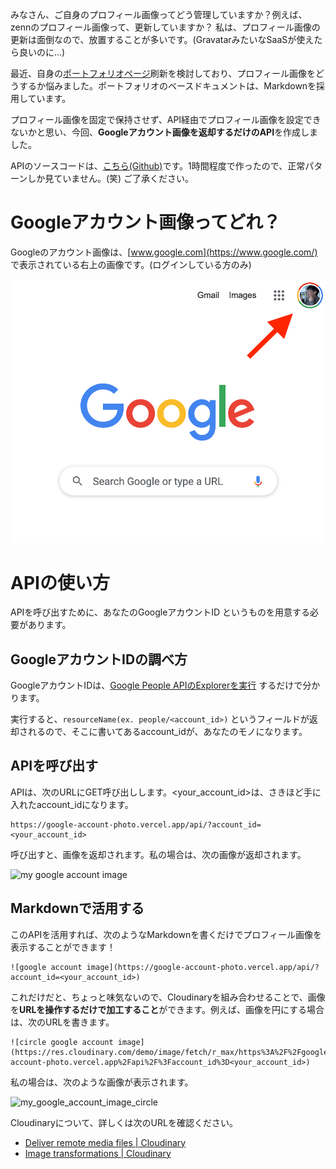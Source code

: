 <!-- 
title: Googleアカウント画像を返却するだけのAPIを作った
date: 2020-12-20T20:00:00+09:00
draft: false
description: 
image: 
icon: 😎
-->

みなさん、ご自身のプロフィール画像ってどう管理していますか？例えば、zennのプロフィール画像って、更新していますか？ 私は、プロフィール画像の更新は面倒なので、放置することが多いです。(GravatarみたいなSaaSが使えたら良いのに...)

最近、自身の[ポートフォリオページ](https://silver-birder.github.io/)刷新を検討しており、プロフィール画像をどうするか悩みました。ポートフォリオのベースドキュメントは、Markdownを採用しています。

プロフィール画像を固定で保持させず、API経由でプロフィール画像を設定できないかと思い、今回、**Googleアカウント画像を返却するだけのAPI**を作成しました。

APIのソースコードは、[こちら(Github)](https://github.com/Silver-birder/Google-Account-Photo-API)です。1時間程度で作ったので、正常パターンしか見ていません。(笑) ご了承ください。

# Googleアカウント画像ってどれ？

Googleのアカウント画像は、[www.google.com](https://www.google.com/) で表示されている右上の画像です。(ログインしている方のみ)

![Google Chrome Home Page](https://github.com/Silver-birder/Google-Account-Photo-API/blob/main/assets/i_want_to_that_image.png?raw=true)

# APIの使い方

APIを呼び出すために、あなたのGoogleアカウントID というものを用意する必要があります。

## GoogleアカウントIDの調べ方

GoogleアカウントIDは、[Google People APIのExplorerを実行](https://developers.google.com/people/api/rest/v1/people/get?apix_params=%7B%22resourceName%22%3A%22people%2Fme%22%2C%22personFields%22%3A%22photos%22%7D) するだけで分かります。

実行すると、`resourceName(ex. people/<account_id>)` というフィールドが返却されるので、そこに書いてあるaccount_idが、あなたのモノになります。

## APIを呼び出す

APIは、次のURLにGET呼び出しします。<your_account_id>は、さきほど手に入れたaccount_idになります。

```
https://google-account-photo.vercel.app/api/?account_id=<your_account_id>
```

呼び出すと、画像を返却されます。私の場合は、次の画像が返却されます。

![my google account image](https://google-account-photo.vercel.app/api/?account_id=101722346324226588907)

## Markdownで活用する

このAPIを活用すれば、次のようなMarkdownを書くだけでプロフィール画像を表示することができます！

```
![google account image](https://google-account-photo.vercel.app/api/?account_id=<your_account_id>)
```

これだけだと、ちょっと味気ないので、Cloudinaryを組み合わせることで、画像を**URLを操作するだけで加工すること**ができます。例えば、画像を円にする場合は、次のURLを書きます。

```
![circle google account image](https://res.cloudinary.com/demo/image/fetch/r_max/https%3A%2F%2Fgoogle-account-photo.vercel.app%2Fapi%2F%3Faccount_id%3D<your_account_id>)
```

私の場合は、次のような画像が表示されます。

![my_google_account_image_circle](https://res.cloudinary.com/demo/image/fetch/r_max/https%3A%2F%2Fgoogle-account-photo.vercel.app%2Fapi%2F%3Faccount_id%3D101722346324226588907)

Cloudinaryについて、詳しくは次のURLを確認ください。

* [Deliver remote media files | Cloudinary](https://cloudinary.com/documentation/fetch_remote_images)
* [Image transformations | Cloudinary](https://cloudinary.com/documentation/image_transformations)